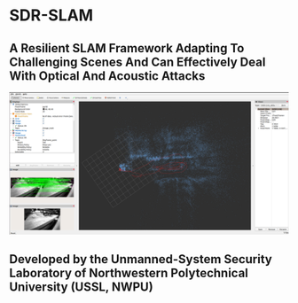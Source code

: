 # SDR-SLAM

## A Resilient SLAM Framework Adapting To Challenging Scenes And Can Effectively Deal With Optical And Acoustic Attacks

![Preview](gui.png)

## Developed by the Unmanned-System Security Laboratory of Northwestern Polytechnical University (USSL, NWPU)

